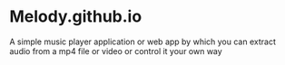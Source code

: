 # Melody.github.io
A simple music player application or web app by which you can extract audio from a mp4 file or video or control it your own way
